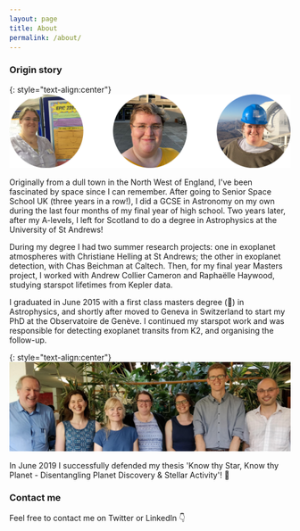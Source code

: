 ```yaml
---
layout: page
title: About
permalink: /about/
---
```

### Origin story

{: style="text-align:center"}
![Trio of pictures of me: left, by the dome of the 3.6m telescope in La Silla, Chile; middle, outside the School of Physics & Astronomy in sunshine in St Andrews; right, by my poster at the Transiting Exoplanets conference at Keele.](/images/About_Images.png)

Originally from a dull town in the North West of England, I've been fascinated by space since I can remember. After going to Senior Space School UK (three years in a row!), I did a GCSE in Astronomy on my own during the last four months of my final year of high school. Two years later, after my A-levels, I left for Scotland to do a degree in Astrophysics at the University of St Andrews!
​

During my degree I had two summer research projects: one in exoplanet atmospheres with Christiane Helling at St Andrews; the other in exoplanet detection, with Chas Beichman at Caltech.
Then, for my final year Masters project, I worked with Andrew Collier Cameron and Raphaëlle Haywood, studying starspot lifetimes from Kepler data.
​

I graduated in June 2015 with a first class masters degree (:raised_hands:) in Astrophysics, and shortly after moved to Geneva in Switzerland to start my PhD at the Observatoire de Genève. I continued my starspot work and was responsible for detecting exoplanet transits from K2, and organising the follow-up.

{: style="text-align:center"}
![My PhD Jury and I after I passed! Left to right: Stéphane Udry, Aline Vidotto, Mirka Dessauges, me, Heather Cegla, Dan Bayliss & Christophe Lovis](/images/Defence_Jury.jpg)

In June 2019 I successfully defended my thesis 'Know thy Star, Know thy Planet - Disentangling Planet Discovery & Stellar Activity'! :tada:

### Contact me

Feel free to contact me on Twitter or LinkedIn :point_down:

<!-- [email@domain.com](mailto:email@domain.com) -->
